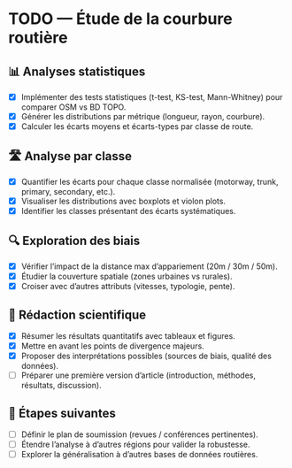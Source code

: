 # TODO — Étude de la courbure routière

## 📊 Analyses statistiques
- [x] Implémenter des tests statistiques (t-test, KS-test, Mann-Whitney) pour comparer OSM vs BD TOPO.
- [x] Générer les distributions par métrique (longueur, rayon, courbure).
- [x] Calculer les écarts moyens et écarts-types par classe de route.

## 🛣️ Analyse par classe
- [x] Quantifier les écarts pour chaque classe normalisée (motorway, trunk, primary, secondary, etc.).
- [x] Visualiser les distributions avec boxplots et violon plots.
- [x] Identifier les classes présentant des écarts systématiques.

## 🔍 Exploration des biais
- [x] Vérifier l’impact de la distance max d’appariement (20m / 30m / 50m).
- [x] Étudier la couverture spatiale (zones urbaines vs rurales).
- [x] Croiser avec d’autres attributs (vitesses, typologie, pente).

## 📝 Rédaction scientifique
- [x] Résumer les résultats quantitatifs avec tableaux et figures.
- [x] Mettre en avant les points de divergence majeurs.
- [x] Proposer des interprétations possibles (sources de biais, qualité des données).
- [ ] Préparer une première version d’article (introduction, méthodes, résultats, discussion).

## 🚀 Étapes suivantes
- [ ] Définir le plan de soumission (revues / conférences pertinentes).
- [ ] Étendre l’analyse à d’autres régions pour valider la robustesse.
- [ ] Explorer la généralisation à d’autres bases de données routières.